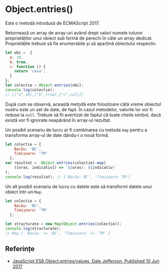 # Object.entries()

Este o metodă introdusă de ECMAScript 2017.

Returnează un array de array-uri având drept valori numele tuturor proprietăților unui obiect sub formă de perechi în câte un array dedicat. Proprietățile trebuie să fie enumerabile și să aparțină obiectului respectiv.

```javascript
let obi =  {
  a: 10,
  b: true,
  c: function () {
    return 'ceva';
  }
};
let colectie = Object.entries(obi);
console.log(colectie);
// [["a",10],["b",true],["c",null]]
```

După cum se observă, această metodă este folositoare câtă vreme obiectul nostru este un set de date, de fapt. În cazul metodelor, valorile lor vor fi reduse la `null`. Trebuie să fii avertizat de faptul că toate cheile simbol, dacă există vor fi ignorate neapărând în array-ul rezultat.

Un posibil scenariu de lucru ar fi combinarea cu metoda `map` pentru a transforma array-ul de date dându-i o nouă formă.

```javascript
let colectie = {
    Bacău: 'BC',
    Timișoara: 'TM'
  };
var rezultat =  Object.entries(colectie).map(
    ([oras, indicativ]) => `${oras}: ${indicativ}`
);
console.log(rezultat); // ['Bacău: BC', 'Timișoara: TM']
```

Un alt posibil scenariu de lucru cu datele este să transformi datele unui obiect într-un `Map`.

```javascript
let colectie = {
    Bacău: 'BC',
    Timișoara: 'TM'
  };

let structurate = new Map(Object.entries(colectie));
console.log(structurate);
// ​​​​​Map { 'Bacău' => 'BC', 'Timișoara' => 'TM' }​​​​​
```

## Referințe

-   [JavaScript ES8 Object.entries/values. Dale Jefferson. Published 10 Jun 2017](https://www.dalejefferson.com/es8-object-entries-values/)

